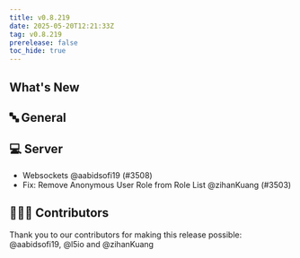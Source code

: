 ```yaml
---
title: v0.8.219
date: 2025-05-20T12:21:33Z
tag: v0.8.219
prerelease: false
toc_hide: true
---
```


## What's New
## 🔤 General
## 💻 Server

- Websockets @aabidsofi19 (#3508)
- Fix: Remove Anonymous User Role from Role List @zihanKuang (#3503)

## 👨🏽‍💻 Contributors

Thank you to our contributors for making this release possible:
@aabidsofi19, @l5io and @zihanKuang


